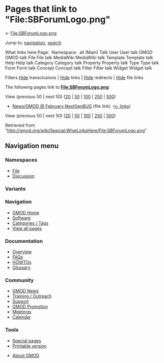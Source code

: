 <div id="mw-page-base" class="noprint">

</div>

<div id="mw-head-base" class="noprint">

</div>

<div id="content" class="mw-body" role="main">

<span id="top"></span>

<div id="mw-js-message" style="display:none;">

</div>



# <span dir="auto">Pages that link to "File:SBForumLogo.png"</span>

<div id="bodyContent">

<div id="contentSub">

←
[File:SBForumLogo.png](/wiki/File:SBForumLogo.png "File:SBForumLogo.png")

</div>

<div id="jump-to-nav" class="mw-jump">

Jump to: [navigation](#mw-navigation), [search](#p-search)

</div>

<div id="mw-content-text">

What links here Page:  Namespace:  all (Main) Talk User User talk GMOD
GMOD talk File File talk MediaWiki MediaWiki talk Template Template talk
Help Help talk Category Category talk Property Property talk Type Type
talk Form Form talk Concept Concept talk Filter Filter talk Widget
Widget talk

Filters
[Hide](/mediawiki/index.php?title=Special:WhatLinksHere/File:SBForumLogo.png&hidetrans=1 "Special:WhatLinksHere/File:SBForumLogo.png")
transclusions \|
[Hide](/mediawiki/index.php?title=Special:WhatLinksHere/File:SBForumLogo.png&hidelinks=1 "Special:WhatLinksHere/File:SBForumLogo.png")
links \|
[Hide](/mediawiki/index.php?title=Special:WhatLinksHere/File:SBForumLogo.png&hideredirs=1 "Special:WhatLinksHere/File:SBForumLogo.png")
redirects \|
[Hide](/mediawiki/index.php?title=Special:WhatLinksHere/File:SBForumLogo.png&hideimages=1 "Special:WhatLinksHere/File:SBForumLogo.png")
file links

The following pages link to
**[File:SBForumLogo.png](/wiki/File:SBForumLogo.png "File:SBForumLogo.png")**:

View (previous 50 \| next 50)
([20](/mediawiki/index.php?title=Special:WhatLinksHere/File:SBForumLogo.png&limit=20 "Special:WhatLinksHere/File:SBForumLogo.png")
\|
[50](/mediawiki/index.php?title=Special:WhatLinksHere/File:SBForumLogo.png&limit=50 "Special:WhatLinksHere/File:SBForumLogo.png")
\|
[100](/mediawiki/index.php?title=Special:WhatLinksHere/File:SBForumLogo.png&limit=100 "Special:WhatLinksHere/File:SBForumLogo.png")
\|
[250](/mediawiki/index.php?title=Special:WhatLinksHere/File:SBForumLogo.png&limit=250 "Special:WhatLinksHere/File:SBForumLogo.png")
\|
[500](/mediawiki/index.php?title=Special:WhatLinksHere/File:SBForumLogo.png&limit=500 "Special:WhatLinksHere/File:SBForumLogo.png"))

- [News/GMOD @ February
  NextGenBUG](/wiki/News/GMOD_@_February_NextGenBUG "News/GMOD @ February NextGenBUG")
  (file link) ‎ <span class="mw-whatlinkshere-tools">([←
  links](/mediawiki/index.php?title=Special:WhatLinksHere&target=News%2FGMOD+%40+February+NextGenBUG "Special:WhatLinksHere"))</span>

View (previous 50 \| next 50)
([20](/mediawiki/index.php?title=Special:WhatLinksHere/File:SBForumLogo.png&limit=20 "Special:WhatLinksHere/File:SBForumLogo.png")
\|
[50](/mediawiki/index.php?title=Special:WhatLinksHere/File:SBForumLogo.png&limit=50 "Special:WhatLinksHere/File:SBForumLogo.png")
\|
[100](/mediawiki/index.php?title=Special:WhatLinksHere/File:SBForumLogo.png&limit=100 "Special:WhatLinksHere/File:SBForumLogo.png")
\|
[250](/mediawiki/index.php?title=Special:WhatLinksHere/File:SBForumLogo.png&limit=250 "Special:WhatLinksHere/File:SBForumLogo.png")
\|
[500](/mediawiki/index.php?title=Special:WhatLinksHere/File:SBForumLogo.png&limit=500 "Special:WhatLinksHere/File:SBForumLogo.png"))

</div>

<div class="printfooter">

Retrieved from
"<http://gmod.org/wiki/Special:WhatLinksHere/File:SBForumLogo.png>"

</div>

<div id="catlinks" class="catlinks catlinks-allhidden">

</div>

<div class="visualClear">

</div>

</div>

</div>

<div id="mw-navigation">

## Navigation menu

<div id="mw-head">



<div id="left-navigation">

<div id="p-namespaces" class="vectorTabs" role="navigation"
aria-labelledby="p-namespaces-label">

### Namespaces

- <span id="ca-nstab-image"><a href="/wiki/File:SBForumLogo.png" accesskey="c"
  title="View the file page [c]">File</a></span>
- <span id="ca-talk"><a
  href="/mediawiki/index.php?title=File_talk:SBForumLogo.png&amp;action=edit&amp;redlink=1"
  accesskey="t"
  title="Discussion about the content page [t]">Discussion</a></span>

</div>

<div id="p-variants" class="vectorMenu emptyPortlet" role="navigation"
aria-labelledby="p-variants-label">

### 

### Variants[](#)

<div class="menu">

</div>

</div>

</div>

<div id="right-navigation">





</div>



</div>

</div>

</div>

<div id="mw-panel">

<div id="p-logo" role="banner">

<a href="/wiki/Main_Page"
style="background-image: url(http://gmod.org/images/GMOD-cogs.png);"
title="Visit the main page"></a>

</div>

<div id="p-Navigation" class="portal" role="navigation"
aria-labelledby="p-Navigation-label">

### Navigation

<div class="body">

- <span id="n-GMOD-Home">[GMOD Home](/wiki/Main_Page)</span>
- <span id="n-Software">[Software](/wiki/GMOD_Components)</span>
- <span id="n-Categories-.2F-Tags">[Categories /
  Tags](/wiki/Categories)</span>
- <span id="n-View-all-pages">[View all
  pages](/wiki/Special:AllPages)</span>

</div>

</div>

<div id="p-Documentation" class="portal" role="navigation"
aria-labelledby="p-Documentation-label">

### Documentation

<div class="body">

- <span id="n-Overview">[Overview](/wiki/Overview)</span>
- <span id="n-FAQs">[FAQs](/wiki/Category:FAQ)</span>
- <span id="n-HOWTOs">[HOWTOs](/wiki/Category:HOWTO)</span>
- <span id="n-Glossary">[Glossary](/wiki/Glossary)</span>

</div>

</div>

<div id="p-Community" class="portal" role="navigation"
aria-labelledby="p-Community-label">

### Community

<div class="body">

- <span id="n-GMOD-News">[GMOD News](/wiki/GMOD_News)</span>
- <span id="n-Training-.2F-Outreach">[Training /
  Outreach](/wiki/Training_and_Outreach)</span>
- <span id="n-Support">[Support](/wiki/Support)</span>
- <span id="n-GMOD-Promotion">[GMOD
  Promotion](/wiki/GMOD_Promotion)</span>
- <span id="n-Meetings">[Meetings](/wiki/Meetings)</span>
- <span id="n-Calendar">[Calendar](/wiki/Calendar)</span>

</div>

</div>

<div id="p-tb" class="portal" role="navigation"
aria-labelledby="p-tb-label">

### Tools

<div class="body">

- <span id="t-specialpages"><a href="/wiki/Special:SpecialPages" accesskey="q"
  title="A list of all special pages [q]">Special pages</a></span>
- <span id="t-print"><a
  href="/mediawiki/index.php?title=Special:WhatLinksHere/File:SBForumLogo.png&amp;printable=yes"
  rel="alternate" accesskey="p"
  title="Printable version of this page [p]">Printable version</a></span>

</div>

</div>

</div>

</div>

<div id="footer" role="contentinfo">

- <span id="footer-places-about">[About
  GMOD](/wiki/GMOD:About "GMOD:About")</span>

<!-- -->






</div>
